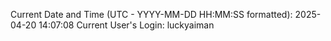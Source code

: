 Current Date and Time (UTC - YYYY-MM-DD HH:MM:SS formatted): 2025-04-20 14:07:08
Current User's Login: luckyaiman
